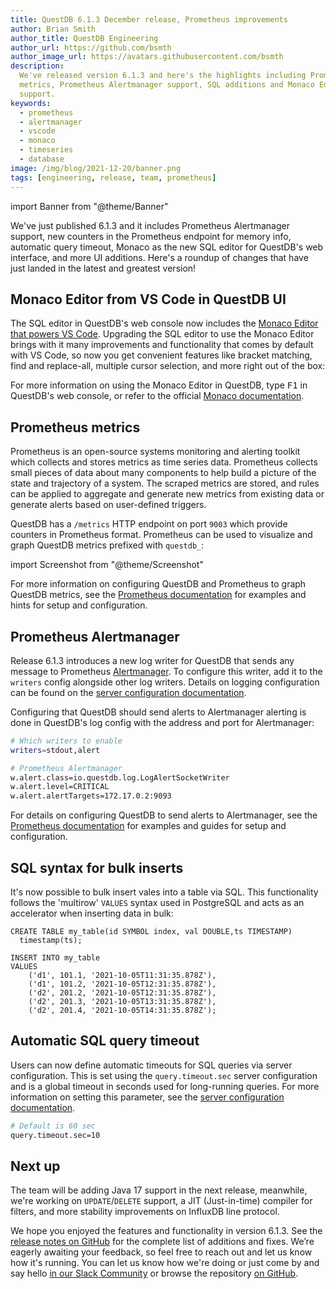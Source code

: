 ```yaml
---
title: QuestDB 6.1.3 December release, Prometheus improvements
author: Brian Smith
author_title: QuestDB Engineering
author_url: https://github.com/bsmth
author_image_url: https://avatars.githubusercontent.com/bsmth
description:
  We've released version 6.1.3 and here's the highlights including Prometheus
  metrics, Prometheus Alertmanager support, SQL additions and Monaco Editor
  support.
keywords:
  - prometheus
  - alertmanager
  - vscode
  - monaco
  - timeseries
  - database
image: /img/blog/2021-12-20/banner.png
tags: [engineering, release, team, prometheus]
---
```


import Banner from "@theme/Banner"

<Banner
  alt="Latest festures in QuestDB version 6.1.3 including Prometheus and Alertmanager"
  height={360}
  src="/img/blog/2021-12-20/banner.png"
  width={650}
/>

We've just published 6.1.3 and it includes Prometheus Alertmanager support, new
counters in the Prometheus endpoint for memory info, automatic query timeout,
Monaco as the new SQL editor for QuestDB's web interface, and more UI additions.
Here's a roundup of changes that have just landed in the latest and greatest
version!

<!--truncate-->

## Monaco Editor from VS Code in QuestDB UI

The SQL editor in QuestDB's web console now includes the
[Monaco Editor that powers VS Code](https://microsoft.github.io/monaco-editor/).
Upgrading the SQL editor to use the Monaco Editor brings with it many
improvements and functionality that comes by default with VS Code, so now you
get convenient features like bracket matching, find and replace-all, multiple
cursor selection, and more right out of the box:

<Banner
  alt="Find all functionality in the Monaco Editor within QuestDB"
  height={360}
  src="/img/blog/2021-12-20/monaco.png"
  width={650}
/>

For more information on using the Monaco Editor in QuestDB, type <kbd>F1</kbd>
in QuestDB's web console, or refer to the official
[Monaco documentation](https://code.visualstudio.com/docs/editor/codebasics).

## Prometheus metrics

Prometheus is an open-source systems monitoring and alerting toolkit which
collects and stores metrics as time series data. Prometheus collects small
pieces of data about many components to help build a picture of the state and
trajectory of a system. The scraped metrics are stored, and rules can be applied
to aggregate and generate new metrics from existing data or generate alerts
based on user-defined triggers.

QuestDB has a `/metrics` HTTP endpoint on port `9003` which provide counters in
Prometheus format. Prometheus can be used to visualize and graph QuestDB metrics
prefixed with `questdb_`:

import Screenshot from "@theme/Screenshot"

<Screenshot
  alt="Prometheus graphing tab showing QuestDB instance metrics on a chart"
  height={320}
  src="/img/guides/prometheus/graphing-metrics.png"
  width={750}
/>

For more information on configuring QuestDB and Prometheus to graph QuestDB
metrics, see the [Prometheus documentation](/docs/third-party-tools/prometheus/)
for examples and hints for setup and configuration.

## Prometheus Alertmanager

Release 6.1.3 introduces a new log writer for QuestDB that sends any message to
Prometheus
[Alertmanager](https://prometheus.io/docs/alerting/latest/alertmanager/). To
configure this writer, add it to the `writers` config alongside other log
writers. Details on logging configuration can be found on the
[server configuration documentation](/docs/reference/configuration/#configuration-file).

Configuring that QuestDB should send alerts to Alertmanager alerting is done in
QuestDB's log config with the address and port for Alertmanager:

```bash title="./conf/log.conf"
# Which writers to enable
writers=stdout,alert

# Prometheus Alertmanager
w.alert.class=io.questdb.log.LogAlertSocketWriter
w.alert.level=CRITICAL
w.alert.alertTargets=172.17.0.2:9093
```

For details on configuring QuestDB to send alerts to Alertmanager, see the
[Prometheus documentation](/docs/third-party-tools/prometheus/) for examples and
guides for setup and configuration.

## SQL syntax for bulk inserts

It's now possible to bulk insert vales into a table via SQL. This functionality
follows the 'multirow' `VALUES` syntax used in PostgreSQL and acts as an
accelerator when inserting data in bulk:

```questdb-sql
CREATE TABLE my_table(id SYMBOL index, val DOUBLE,ts TIMESTAMP)
  timestamp(ts);

INSERT INTO my_table
VALUES
    ('d1', 101.1, '2021-10-05T11:31:35.878Z'),
    ('d1', 101.2, '2021-10-05T12:31:35.878Z'),
    ('d2', 201.2, '2021-10-05T12:31:35.878Z'),
    ('d2', 201.3, '2021-10-05T13:31:35.878Z'),
    ('d2', 201.4, '2021-10-05T14:31:35.878Z');
```

## Automatic SQL query timeout

Users can now define automatic timeouts for SQL queries via server
configuration. This is set using the `query.timeout.sec` server configuration
and is a global timeout in seconds used for long-running queries. For more
information on setting this parameter, see the
[server configuration documentation](/docs/reference/configuration/).

```bash title="/path/to/server.conf"
# Default is 60 sec
query.timeout.sec=10
```

## Next up

The team will be adding Java 17 support in the next release, meanwhile, we're
working on `UPDATE`/`DELETE` support, a JIT (Just-in-time) compiler for filters,
and more stability improvements on InfluxDB line protocol.

We hope you enjoyed the features and functionality in version 6.1.3. See the
[release notes on GitHub](https://github.com/questdb/questdb/releases/tag/6.1.3)
for the complete list of additions and fixes. We’re eagerly awaiting your
feedback, so feel free to reach out and let us know how it's running. You can
let us know how we're doing or just come by and say hello
[in our Slack Community]({@slackUrl@}) or browse the repository
[on GitHub]({@githubUrl@}).
